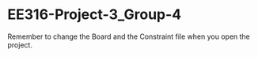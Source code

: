 # EE316-Project-3_Group-4

Remember to change the Board and the Constraint file when you open the project. 
